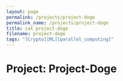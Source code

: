 ```yaml
---
layout: page
permalink: /projects/project-doge
permalink_name: /projects/project-doge
title: cat project-doge
filename: project-doge
tags: "[Crypto][ML][parallel_computing]"
---
```

# Project: Project-Doge
